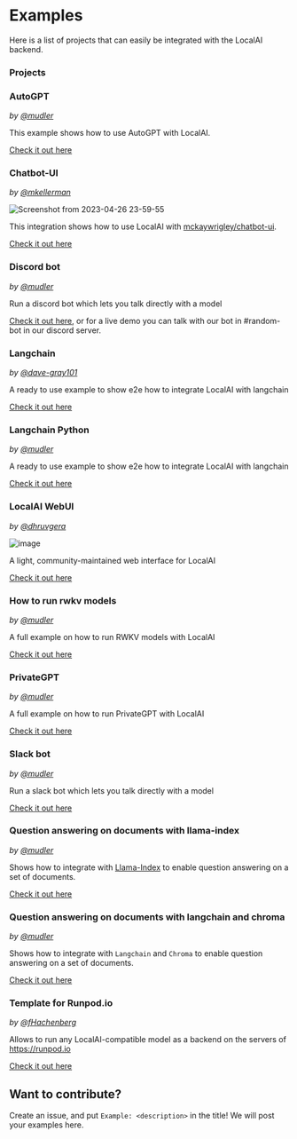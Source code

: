 # Examples

Here is a list of projects that can easily be integrated with the LocalAI backend. 

### Projects

### AutoGPT

_by [@mudler](https://github.com/mudler)_

This example shows how to use AutoGPT with LocalAI.

[Check it out here](https://github.com/go-skynet/LocalAI/tree/master/examples/autoGPT/)

### Chatbot-UI

_by [@mkellerman](https://github.com/mkellerman)_

![Screenshot from 2023-04-26 23-59-55](https://user-images.githubusercontent.com/2420543/234715439-98d12e03-d3ce-4f94-ab54-2b256808e05e.png)

This integration shows how to use LocalAI with [mckaywrigley/chatbot-ui](https://github.com/mckaywrigley/chatbot-ui).

[Check it out here](https://github.com/go-skynet/LocalAI/tree/master/examples/chatbot-ui/)

### Discord bot

_by [@mudler](https://github.com/mudler)_

Run a discord bot which lets you talk directly with a model

[Check it out here](https://github.com/go-skynet/LocalAI/tree/master/examples/discord-bot/), or for a live demo you can talk with our bot in #random-bot in our discord server.

### Langchain

_by [@dave-gray101](https://github.com/dave-gray101)_

A ready to use example to show e2e how to integrate LocalAI with langchain

[Check it out here](https://github.com/go-skynet/LocalAI/tree/master/examples/langchain/)

### Langchain Python

_by [@mudler](https://github.com/mudler)_

A ready to use example to show e2e how to integrate LocalAI with langchain

[Check it out here](https://github.com/go-skynet/LocalAI/tree/master/examples/langchain-python/)

### LocalAI WebUI

_by [@dhruvgera](https://github.com/dhruvgera)_

![image](https://user-images.githubusercontent.com/42107491/235344183-44b5967d-ba22-4331-804c-8da7004a5d35.png)

A light, community-maintained web interface for LocalAI

[Check it out here](https://github.com/go-skynet/LocalAI/tree/master/examples/localai-webui/)

### How to run rwkv models

_by [@mudler](https://github.com/mudler)_

A full example on how to run RWKV models with LocalAI

[Check it out here](https://github.com/go-skynet/LocalAI/tree/master/examples/rwkv/)

### PrivateGPT

_by [@mudler](https://github.com/mudler)_

A full example on how to run PrivateGPT with LocalAI

[Check it out here](https://github.com/go-skynet/LocalAI/tree/master/examples/privateGPT/)

### Slack bot

_by [@mudler](https://github.com/mudler)_

Run a slack bot which lets you talk directly with a model

[Check it out here](https://github.com/go-skynet/LocalAI/tree/master/examples/slack-bot/)

### Question answering on documents with llama-index

_by [@mudler](https://github.com/mudler)_

Shows how to integrate with [Llama-Index](https://gpt-index.readthedocs.io/en/stable/getting_started/installation.html) to enable question answering on a set of documents.

[Check it out here](https://github.com/go-skynet/LocalAI/tree/master/examples/query_data/)

### Question answering on documents with langchain and chroma

_by [@mudler](https://github.com/mudler)_

Shows how to integrate with `Langchain` and `Chroma` to enable question answering on a set of documents.

[Check it out here](https://github.com/go-skynet/LocalAI/tree/master/examples/langchain-chroma/)

### Template for Runpod.io

_by [@fHachenberg](https://github.com/fHachenberg)_

Allows to run any LocalAI-compatible model as a backend on the servers of https://runpod.io

[Check it out here](https://runpod.io/gsc?template=uv9mtqnrd0&ref=984wlcra)

## Want to contribute?

Create an issue, and put `Example: <description>` in the title! We will post your examples here.
